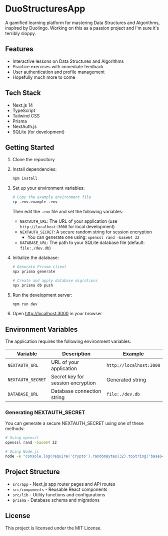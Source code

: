 # DuoStructuresApp

A gamified learning platform for mastering Data Structures and Algorithms, inspired by Duolingo. Working on this as a passion project and I'm sure it's terribly sloppy.

## Features

- Interactive lessons on Data Structures and Algorithms
- Practice exercises with immediate feedback
- User authentication and profile management
- Hopefully much more to come

## Tech Stack

- Next.js 14
- TypeScript
- Tailwind CSS
- Prisma
- NextAuth.js
- SQLite (for development)

## Getting Started

1. Clone the repository
2. Install dependencies:
   ```bash
   npm install
   ```

3. Set up your environment variables:
   ```bash
   # Copy the example environment file
   cp .env.example .env
   ```
   
   Then edit the `.env` file and set the following variables:
   - `NEXTAUTH_URL`: The URL of your application (use `http://localhost:3000` for local development)
   - `NEXTAUTH_SECRET`: A secure random string for session encryption
     - You can generate one using: `openssl rand -base64 32`
   - `DATABASE_URL`: The path to your SQLite database file (default: `file:./dev.db`)

4. Initialize the database:
   ```bash
   # Generate Prisma client
   npx prisma generate
   
   # Create and apply database migrations
   npx prisma db push
   ```

5. Run the development server:
   ```bash
   npm run dev
   ```

6. Open [http://localhost:3000](http://localhost:3000) in your browser

## Environment Variables

The application requires the following environment variables:

| Variable | Description | Example |
|----------|-------------|---------|
| `NEXTAUTH_URL` | URL of your application | `http://localhost:3000` |
| `NEXTAUTH_SECRET` | Secret key for session encryption | Generated string |
| `DATABASE_URL` | Database connection string | `file:./dev.db` |

### Generating NEXTAUTH_SECRET

You can generate a secure NEXTAUTH_SECRET using one of these methods:

```bash
# Using openssl
openssl rand -base64 32

# Using Node.js
node -e "console.log(require('crypto').randomBytes(32).toString('base64'))"
```

## Project Structure

- `src/app` - Next.js app router pages and API routes
- `src/components` - Reusable React components
- `src/lib` - Utility functions and configurations
- `prisma` - Database schema and migrations

## License

This project is licensed under the MIT License. 